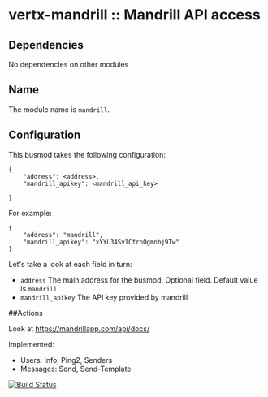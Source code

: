 # vertx-mandrill :: Mandrill API access

## Dependencies

No dependencies on other modules

## Name

The module name is `mandrill`.

## Configuration

This busmod takes the following configuration:

    {
        "address": <address>,
        "mandrill_apikey": <mandrill_api_key>
        
    }
    
For example:

    {
        "address": "mandrill",
  		"mandrill_apikey": "xYYL34Sv1CfrnOgmnbj9Tw"
    }        
    
Let's take a look at each field in turn:

* `address` The main address for the busmod. Optional field. Default value is `mandrill`
* `mandrill_apikey` The API key provided by mandrill

##Actions

Look at https://mandrillapp.com/api/docs/

Implemented:
 
 * Users: Info, Ping2, Senders
 * Messages: Send, Send-Template

[![Build Status](https://travis-ci.org/yaykuy/vertx-mandrill.svg?branch=master)](https://travis-ci.org/yaykuy/vertx-mandrill)
